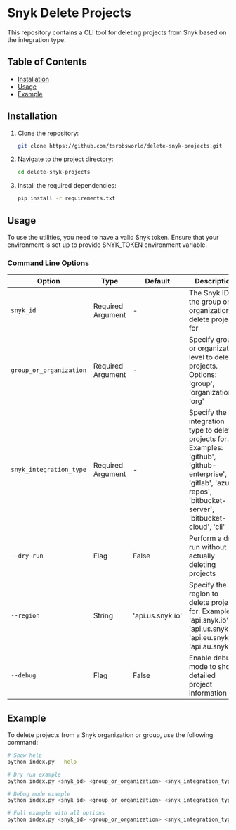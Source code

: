 # Snyk Delete Projects

This repository contains a CLI tool for deleting projects from Snyk based on the integration type.

## Table of Contents

- [Installation](#installation)
- [Usage](#usage)
- [Example](#example)

## Installation

1. Clone the repository:
   ```bash
   git clone https://github.com/tsrobsworld/delete-snyk-projects.git
   ```

2. Navigate to the project directory:
   ```bash
   cd delete-snyk-projects
   ```

3. Install the required dependencies:
   ```bash
   pip install -r requirements.txt
   ```

## Usage

To use the utilities, you need to have a valid Snyk token. Ensure that your environment is set up to provide SNYK_TOKEN environment variable.

### Command Line Options

| Option | Type | Default | Description |
|--------|------|---------|-------------|
| `snyk_id` | Required Argument | - | The Snyk ID of the group or organization to delete projects for |
| `group_or_organization` | Required Argument | - | Specify group or organization level to delete projects. Options: 'group', 'organization', 'org' |
| `snyk_integration_type` | Required Argument | - | Specify the integration type to delete projects for. Examples: 'github', 'github-enterprise', 'gitlab', 'azure-repos', 'bitbucket-server', 'bitbucket-cloud', 'cli' |
| `--dry-run` | Flag | False | Perform a dry run without actually deleting projects |
| `--region` | String | 'api.us.snyk.io' | Specify the region to delete projects for. Examples: 'api.snyk.io', 'api.us.snyk.io', 'api.eu.snyk.io', 'api.au.snyk.io' |
| `--debug` | Flag | False | Enable debug mode to show detailed project information |

## Example

To delete projects from a Snyk organization or group, use the following command:

```bash
# Show help
python index.py --help

# Dry run example
python index.py <snyk_id> <group_or_organization> <snyk_integration_type> --dry-run

# Debug mode example
python index.py <snyk_id> <group_or_organization> <snyk_integration_type> --debug

# Full example with all options
python index.py <snyk_id> <group_or_organization> <snyk_integration_type> --dry-run --region api.us.snyk.io --debug
```
    


